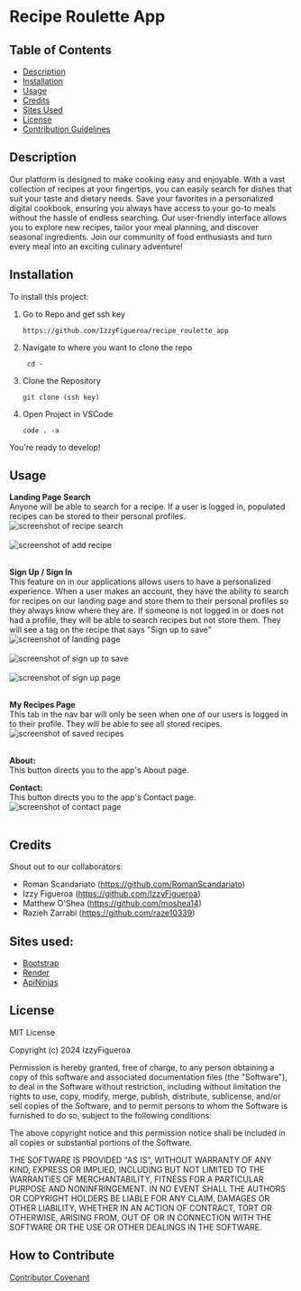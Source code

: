 # Recipe Roulette App

## Table of Contents
  - [Description](#description)
  - [Installation](#installation)
  - [Usage](#usage)
  - [Credits](#credits)
  - [Sites Used](#sites-used)
  - [License](#license)
  - [Contribution Guidelines](#how-to-contribute)

## Description

Our platform is designed to make cooking easy and enjoyable. With a vast collection of recipes at your fingertips, you can easily search for dishes that suit your taste and dietary needs. Save your favorites in a personalized digital cookbook, ensuring you always have access to your go-to meals without the hassle of endless searching. Our user-friendly interface allows you to explore new recipes, tailor your meal planning, and discover seasonal ingredients. Join our community of food enthusiasts and turn every meal into an exciting culinary adventure!

## Installation

To install this project:

1. Go to Repo and get ssh key
   
       https://github.com/IzzyFigueroa/recipe_roulette_app 

3. Navigate to where you want to clone the repo

        cd -

4. Clone the Repository

       git clone (ssh key)

6. Open Project in VSCode 

       code . -a 

You're ready to develop!

## Usage
**Landing Page Search** <br>
Anyone will be able to search for a recipe. If a user is logged in, populated recipes can be stored to their personal profiles.<br>
 ![screenshot of recipe search](<client/public/images/recipesearch.png>)<br><br>
 ![screenshot of add recipe](<client/public/images/Tiramisu.png>)<br><br>

**Sign Up / Sign In** <br>
This feature on in our applications allows users to have a personalized experience. When a user makes an account, they have the ability to search for recipes on our landing page and store them to their personal profiles so they always know where they are. If someone is not logged in or does not had a profile, they will be able to search recipes but not store them. They will see a tag on the recipe that says "Sign up to save"<br>
 ![screenshot of landing page](client/public/images/landing.png)<br><br>
 ![screenshot of sign up to save](client/public/images/cantAdd.png)<br><br>
 ![screenshot of sign up page](<client/public/images/Signup.png>)<br><br>

**My Recipes Page** <br>
This tab in the nav bar will only be seen when one of our users is logged in to their profile. They will be able to see all stored recipes.<br>
![screenshot of saved recipes](<client/public/images/savedrecipes.png>)<br><br>
 

**About:** <br>
This button directs you to the app's About page.

**Contact:** <br>
This button directs you to the app's Contact page.<br>
![screenshot of contact page](<client/public/images/contact.png>)<br><br>
 

## Credits

Shout out to our collaborators: 
- Roman Scandariato (https://github.com/RomanScandariato)
- Izzy Figueroa  (https://github.com/IzzyFigueroa)
- Matthew O'Shea (https://github.com/moshea14)
- Razieh Zarrabi (https://github.com/raze10339)

## Sites used: 

- [Bootstrap](https://getbootstrap.com/)
- [Render](https://render.com/)
- [ApiNinjas](https://api-ninjas.com/)

## License

MIT License

Copyright (c) 2024 IzzyFigueroa

Permission is hereby granted, free of charge, to any person obtaining a copy
of this software and associated documentation files (the "Software"), to deal
in the Software without restriction, including without limitation the rights
to use, copy, modify, merge, publish, distribute, sublicense, and/or sell
copies of the Software, and to permit persons to whom the Software is
furnished to do so, subject to the following conditions:

The above copyright notice and this permission notice shall be included in all
copies or substantial portions of the Software.

THE SOFTWARE IS PROVIDED "AS IS", WITHOUT WARRANTY OF ANY KIND, EXPRESS OR
IMPLIED, INCLUDING BUT NOT LIMITED TO THE WARRANTIES OF MERCHANTABILITY,
FITNESS FOR A PARTICULAR PURPOSE AND NONINFRINGEMENT. IN NO EVENT SHALL THE
AUTHORS OR COPYRIGHT HOLDERS BE LIABLE FOR ANY CLAIM, DAMAGES OR OTHER
LIABILITY, WHETHER IN AN ACTION OF CONTRACT, TORT OR OTHERWISE, ARISING FROM,
OUT OF OR IN CONNECTION WITH THE SOFTWARE OR THE USE OR OTHER DEALINGS IN THE
SOFTWARE.

## How to Contribute

[Contributor Covenant](https://www.contributor-covenant.org/)
